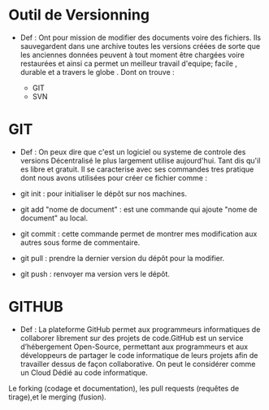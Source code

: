 # Outil de Versionning 

 - Def :
    Ont pour mission de modifier des documents voire des fichiers. Ils sauvegardent dans une archive toutes les versions créées de sorte que les anciennes données peuvent à tout moment être chargées voire restaurées et ainsi ca permet un meilleur travail d'equipe; facile , durable et a travers le globe . Dont on trouve :
    
    - GIT
    - SVN
    
 # GIT
 
  - Def :
    On peux dire que c'est un logiciel ou systeme de controle des versions Décentralisé le plus largement utilise aujourd'hui. Tant dis qu'il es libre et gratuit.
 Il se caracterise avec ses commandes tres pratique dont nous avons utilisées pour créer ce fichier comme :
 
 - git init : pour initialiser le dépôt sur nos machines. 
 - git add "nome de document" : est une commande qui ajoute "nome de document" au local.
 - git commit : cette commande permet de montrer mes modification aux autres sous forme de commentaire.
 - git pull : prendre la dernier version du dépôt pour la modifier.
 - git push : renvoyer ma version vers le dépôt.


# GITHUB 

 - Def :
   La plateforme GitHub permet aux programmeurs informatiques de collaborer librement sur des projets de code.GitHub est un service d’hébergement Open-Source, permettant aux programmeurs et aux développeurs de partager le code informatique de leurs projets afin de travailler dessus de façon collaborative. On peut le considérer comme un Cloud Dédié au code informatique.

Le forking (codage et documentation), les pull requests (requêtes de tirage),et le merging (fusion).